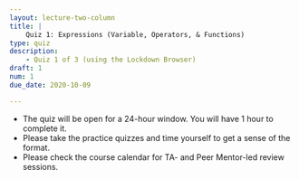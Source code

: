 ```yaml
---
layout: lecture-two-column
title: |
    Quiz 1: Expressions (Variable, Operators, & Functions)
type: quiz
description:
    - Quiz 1 of 3 (using the Lockdown Browser)
draft: 1
num: 1
due_date: 2020-10-09

---
```


* The quiz will be open for a 24-hour window. You will have 1 hour to complete it.
* Please take the practice quizzes and time yourself to get a sense of the format.
* Please check the course calendar for TA- and Peer Mentor-led review sessions.



